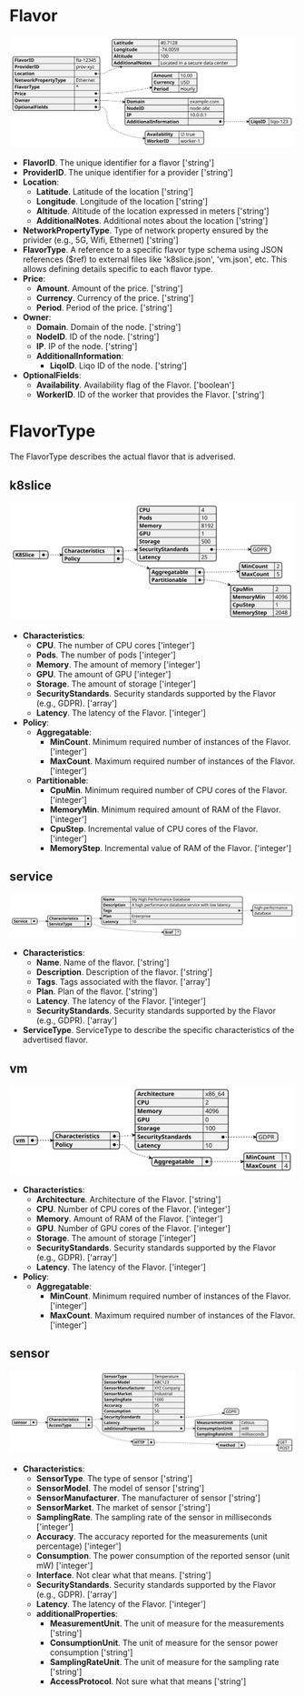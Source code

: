 
# Flavor
![0](../models/examples/svg/flavor.svg)
- **FlavorID**. The unique identifier for a flavor ['string']
- **ProviderID**. The unique identifier for a provider ['string']
- **Location**:
  - **Latitude**. Latitude of the location ['string']
  - **Longitude**. Longitude of the location ['string']
  - **Altitude**. Altitude of the location expressed in meters ['string']
  - **AdditionalNotes**. Additional notes about the location ['string']
- **NetworkPropertyType**. Type of network property ensured by the privider (e.g., 5G, Wifi, Ethernet) ['string']
- **FlavorType**. A reference to a specific flavor type schema using JSON references ($ref) to external files like 'k8slice.json', 'vm.json', etc. This allows defining details specific to each flavor type.
- **Price**:
  - **Amount**. Amount of the price. ['string']
  - **Currency**. Currency of the price. ['string']
  - **Period**. Period of the price. ['string']
- **Owner**:
  - **Domain**. Domain of the node. ['string']
  - **NodeID**. ID of the node. ['string']
  - **IP**. IP of the node. ['string']
  - **AdditionalInformation**:
    - **LiqoID**. Liqo ID of the node. ['string']
- **OptionalFields**:
  - **Availability**. Availability flag of the Flavor. ['boolean']
  - **WorkerID**. ID of the worker that provides the Flavor. ['string']
# FlavorType
The FlavorType describes the actual flavor that is adverised.
## k8slice
![1](../models/examples/svg/flavor-types/k8slice.svg)
- **Characteristics**:
  - **CPU**. The number of CPU cores ['integer']
  - **Pods**. The number of pods ['integer']
  - **Memory**. The amount of memory ['integer']
  - **GPU**. The amount of GPU ['integer']
  - **Storage**. The amount of storage ['integer']
  - **SecurityStandards**. Security standards supported by the Flavor (e.g., GDPR). ['array']
  - **Latency**. The latency of the Flavor. ['integer']
- **Policy**:
  - **Aggregatable**:
    - **MinCount**. Minimum required number of instances of the Flavor. ['integer']
    - **MaxCount**. Maximum required number of instances of the Flavor. ['integer']
  - **Partitionable**:
    - **CpuMin**. Minimum required number of CPU cores of the Flavor. ['integer']
    - **MemoryMin**. Minimum required amount of RAM of the Flavor. ['integer']
    - **CpuStep**. Incremental value of CPU cores of the Flavor. ['integer']
    - **MemoryStep**. Incremental value of RAM of the Flavor. ['integer']
## service
![2](../models/examples/svg/flavor-types/service.svg)
- **Characteristics**:
  - **Name**. Name of the flavor. ['string']
  - **Description**. Description of the flavor. ['string']
  - **Tags**. Tags associated with the flavor. ['array']
  - **Plan**. Plan of the flavor. ['string']
  - **Latency**. The latency of the Flavor. ['integer']
  - **SecurityStandards**. Security standards supported by the Flavor (e.g., GDPR). ['array']
- **ServiceType**. ServiceType to describe the specific characteristics of the advertised flavor.
## vm
![3](../models/examples/svg/flavor-types/vm.svg)
- **Characteristics**:
  - **Architecture**. Architecture of the Flavor. ['string']
  - **CPU**. Number of CPU cores of the Flavor. ['integer']
  - **Memory**. Amount of RAM of the Flavor. ['integer']
  - **GPU**. Number of GPU cores of the Flavor. ['integer']
  - **Storage**. The amount of storage ['integer']
  - **SecurityStandards**. Security standards supported by the Flavor (e.g., GDPR). ['array']
  - **Latency**. The latency of the Flavor. ['integer']
- **Policy**:
  - **Aggregatable**:
    - **MinCount**. Minimum required number of instances of the Flavor. ['integer']
    - **MaxCount**. Maximum required number of instances of the Flavor. ['integer']
## sensor
![4](../models/examples/svg/flavor-types/sensor.svg)
- **Characteristics**:
  - **SensorType**. The type of sensor ['string']
  - **SensorModel**. The model of sensor ['string']
  - **SensorManufacturer**. The manufacturer of sensor ['string']
  - **SensorMarket**. The market of sensor ['string']
  - **SamplingRate**. The sampling rate of the sensor in milliseconds ['integer']
  - **Accuracy**. The accuracy reported for the measurements (unit percentage) ['integer']
  - **Consumption**. The power consumption of the reported sensor (unit mW) ['integer']
  - **Interface**. Not clear what that means. ['string']
  - **SecurityStandards**. Security standards supported by the Flavor (e.g., GDPR). ['array']
  - **Latency**. The latency of the Flavor. ['integer']
  - **additionalProperties**:
    - **MeasurementUnit**. The unit of measure for the measurements ['string']
    - **ConsumptionUnit**. The unit of measure for the sensor power consumption ['string']
    - **SamplingRateUnit**. The unit of measure for the sampling rate ['string']
    - **AccessProtocol**. Not sure what that means ['string']